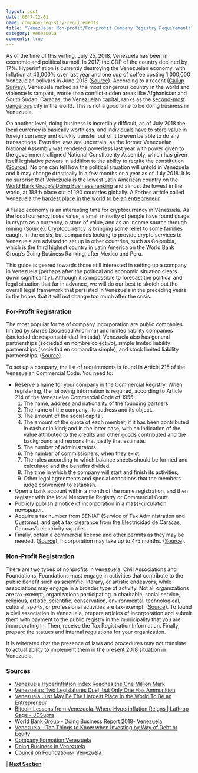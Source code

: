 ```yaml
---
layout: post
date: 0047-12-01
name: company-registry-requirements
title: "Venezuela: Non-profit/For-profit Company Registry Requirements"
category: venezuela
comments: true
---
```

As of the time of this writing, July 25, 2018, Venezuela has been in economic and political turmoil.  In 2017, the GDP of the country declined by 17%. Hyperinflation is currently destroying the Venezuelan economy, with inflation at 43,000% over last year and one cup of coffee costing 1,000,000 Venezuelan bolivars in June 2018 ([Source](https://www.bloomberg.com/news/articles/2018-06-28/venezuela-hyperinflation-index-reaches-the-one-million-mark)). According to a recent ([Gallup Survey](http://news.gallup.com/poll/235391/peace-security-reach-worldwide.aspx?g_source=link_NEWSV9&g_medium=TOPIC&g_campaign=item_&g_content=Peace%2c%2520Security%2520Still%2520Out%2520of%2520Reach%2520for%2520Many%2520Worldwide)), Venezuela ranked as the most dangerous country in the world and violence is rampant, worse than conflict-ridden areas like Afghanistan and South Sudan. Caracas, the Venezuelan capital, ranks as the [second-most dangerous](https://www.worldatlas.com/articles/most-dangerous-cities-in-the-world.html) city in the world. This is not a good time to be doing business in Venezuela.

On another level, doing business is incredibly difficult, as of July 2018 the local currency is basically worthless, and individuals have to store value in foreign currency and quickly transfer out of it to even be able to do any transactions. Even the laws are uncertain, as the former Venezuelan National Assembly was rendered powerless last year with power given to the government-alligned National Constituenty Assembly, which has given itself legislative powers in addition to the ability to reqrite the constitution ([Source](https://www.nytimes.com/2017/11/03/world/americas/venezuela-national-assembly-maduro.html)). No one can tell how the political situation will unfold in Venezuela and it may change drastically in a few months or a year as of July 2018. It is no surprise that Venezuela is the lowest Latin American country on the [World Bank Group’s Doing Business ranking](http://www.doingbusiness.org/~/media/WBG/DoingBusiness/Documents/Fact-Sheets/DB18/FactSheet_DoingBusiness2018_LAC_Eng.pdf?la=en) and almost the lowest in the world, at 188th place out of 190 countries globally. A Forbes article called Venezuela the [hardest place in the world to be an entrepreneur](https://www.forbes.com/sites/groupthink/2016/12/19/venezuela-just-may-be-the-hardest-place-in-the-world-to-be-an-entrepreneur/#768f74185083).

A failed economy is an interesting time for cryptocurrency in Venezuela. As the local currency loses value, a small minority of people have found usage in crypto as a currency, a store of value, and as an income source through mining ([Source](https://www.jdsupra.com/legalnews/bitcoin-lessons-from-venezuela-where-80856/)). Cryptocurrency is bringing some relief to some families caught in the crisis, but companies looking to provide crypto services to Venezuela are advised to set up in other countries, such as Colombia, which is the third highest country in Latin America on the World Bank Group’s Doing Business Ranking, after Mexico and Peru. 

This guide is geared towards those still interested in setting up a company in Venezuela (perhaps after the political and economic situation clears down significantly). Although it is impossible to forecast the political and legal situation that far in advance, we will do our best to sketch out the overall legal framework that persisted in Venezuela in the preceding years in the hopes that it will not change too much after the crisis.

### For-Profit Registration
The most popular forms of company incorporation are public companies limited by shares (Sociedad Anonima) and limited liability companies (sociedad de responsabilidad limitada). Venezuela also has general partnerships (sociedad en nombre colectivo), simple limited liability partnerships (sociedad en comandita simple), and stock limited liability partnerships. ([Source](http://www.nortonrosefulbright.com/knowledge/publications/109706/venezuela-ten-things-to-know-when-investing-by-way-of-debt-or-equity)).

To set up a company, the list of requirements is found in Article 215 of the Venezuelan Commercial Code. You need to:
* Reserve a name for your company in the Commercial Registry. When registering, the following information is required, according to Article 214 of the Venezuelan Commercial Code of 1955.
   1. The name, address and nationality of the founding partners.
   2. The name of the company, its address and its object.
   3. The amount of the social capital.
   4. The amount of the quota of each member, if it has been contributed in cash or in kind; and in the latter case, with an indication of the value attributed to the credits and other goods contributed and the background and reasons that justify that estimate.
   5. The number of administrators
   6. The number of commissioners, when they exist.
   7. The rules according to which balance sheets should be formed and calculated and the benefits divided.
   8. The time in which the company will start and finish its activities;
   9. Other legal agreements and special conditions that the members judge convenient to establish.
* Open a bank account within a month of the name registration, and then register with the local Mercantile Registry or Commercial Court.
* Publicly publish a notice of incorporation in a mass-circulation newspaper.
* Acquire a tax number from SENIAT (Service of Tax Administration and Customs), and get a tax clearance from the Electricidad de Caracas, Caracas’s electricity supplier.
* Finally, obtain a commercial license and other permits as they may be needed. ([Source](http://www.bridgewest.eu/company-formation-venezuela)).
Incorporation may take up to 4-5 months. ([Source](http://www.uhy.com/wp-content/uploads/Doing-Business-in-Venezuela-new.pdf)).

### Non-Profit Registration
There are two types of nonprofits in Venezuela, Civil Associations and Foundations. Foundations must engage in activities that contribute to the public benefit such as scientific, literary, or artistic endeavors, while associations may engage in a broader type of activity. Not all organizations are tax-exempt; organizations participating in charitable, social service, religious, artistic, scientific, conservation, environmental, technological, cultural, sports, or professional activities are tax-exempt. ([Source](https://www.cof.org/content/venezuela)). To found a civil association in Venezuela, prepare articles of incorporation and submit them with payment to the public registry in the municipality that you are incorporating in. Then, receive the Tax Registration Information. Finally, prepare the statues and internal regulations for your organization. 

It is reiterated that the presence of laws and procedures may not translate to actual ability to implement them in the present 2018 situation in Venezuela.

### Sources
- [Venezuela Hyperinflation Index Reaches the One Million Mark](https://www.bloomberg.com/news/articles/2018-06-28/venezuela-hyperinflation-index-reaches-the-one-million-mark)
- [Venezuela’s Two Legislatures Duel, but Only One Has Ammunition](https://www.nytimes.com/2017/11/03/world/americas/venezuela-national-assembly-maduro.html)
- [Venezuela Just May Be The Hardest Place In the World To Be an Entrepreneur](https://www.forbes.com/sites/groupthink/2016/12/19/venezuela-just-may-be-the-hardest-place-in-the-world-to-be-an-entrepreneur/#768f74185083)
- [Bitcoin Lessons from Venezuela, Where Hyperinflation Reigns | Lathrop Gage - JDSupra](https://www.jdsupra.com/legalnews/bitcoin-lessons-from-venezuela-where-80856/)
- [World Bank Group - Doing Business Report 2018- Venezuela](http://www.doingbusiness.org/~/media/WBG/DoingBusiness/Documents/Fact-Sheets/DB18/FactSheet_DoingBusiness2018_LAC_Eng.pdf?la=en) 
- [Venezuela - Ten Things to Know when Investing by Way of Debt or Equity](http://www.nortonrosefulbright.com/knowledge/publications/109706/venezuela-ten-things-to-know-when-investing-by-way-of-debt-or-equity)
- [Company Formation Venezuela](http://www.bridgewest.eu/company-formation-venezuela)
- [Doing Business in Venezuela](http://www.uhy.com/wp-content/uploads/Doing-Business-in-Venezuela-new.pdf)
- [Council on Foundations- Venezuela](https://www.cof.org/content/venezuela)



| **[Next Section]( https://neo-project.github.io/global-blockchain-compliance-hub//venezuela/venezuela-team-member-nationality-requirements.html)** |
